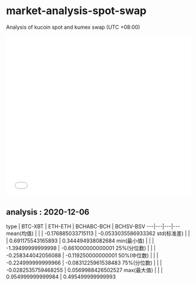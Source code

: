 # market-analysis-spot-swap
Analysis of kucoin spot and kumex swap (UTC +08:00)

<iframe width="100%" height="440" src="./data.html" frameborder="no" border="0" scrolling="no"></iframe>

## analysis : 2020-12-06

type | BTC-XBT | ETH-ETH | BCHABC-BCH | BCHSV-BSV 
---|---|---|---
mean(均值) |  |  | -0.176885033715113 | -0.0533035586933362
std(标准差) |  |  | 0.691175543165893 | 0.344494938082684
min(最小值) |  |  | -1.39499999999998 | -0.661000000000001
25%(分位数) |  |  | -0.258344042056088 | -0.119250000000001
50%(中位数) |  |  | -0.224999999999966 | -0.0831225961538483
75%(分位数) |  |  | -0.0282535759468255 | 0.0569988426502527
max(最大值) |  |  | 0.954999999999984 | 0.495499999999993

